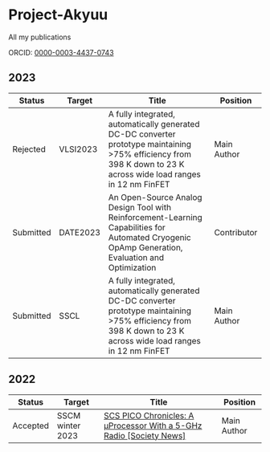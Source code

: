 # Project-Akyuu
All my publications

ORCID: [0000-0003-4437-0743](https://orcid.org/0000-0003-4437-0743)

## 2023

| Status | Target | Title | Position |
|-|-|-|-|
| Rejected  | VLSI2023 | A fully integrated, automatically generated DC-DC converter prototype maintaining >75% efficiency from 398 K down to 23 K across wide load ranges in 12 nm FinFET | Main Author |
| Submitted | DATE2023 | An Open-Source Analog Design Tool with Reinforcement-Learning Capabilities for Automated Cryogenic OpAmp Generation, Evaluation and Optimization | Contributor
| Submitted | SSCL | A fully integrated, automatically generated DC-DC converter prototype maintaining >75% efficiency from 398 K down to 23 K across wide load ranges in 12 nm FinFET | Main Author |

## 2022

| Status | Target | Title | Position |
|-|-|-|-|
| Accepted | SSCM winter 2023 | [SCS PICO Chronicles: A μProcessor With a 5-GHz Radio [Society News]](https://ieeexplore.ieee.org/document/10024752) | Main Author |

